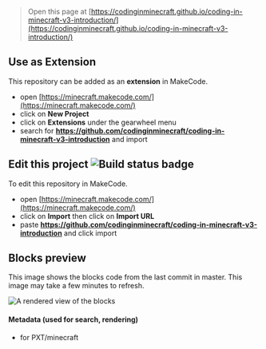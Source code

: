 
> Open this page at [https://codinginminecraft.github.io/coding-in-minecraft-v3-introduction/](https://codinginminecraft.github.io/coding-in-minecraft-v3-introduction/)

## Use as Extension

This repository can be added as an **extension** in MakeCode.

* open [https://minecraft.makecode.com/](https://minecraft.makecode.com/)
* click on **New Project**
* click on **Extensions** under the gearwheel menu
* search for **https://github.com/codinginminecraft/coding-in-minecraft-v3-introduction** and import

## Edit this project ![Build status badge](https://github.com/codinginminecraft/coding-in-minecraft-v3-introduction/workflows/MakeCode/badge.svg)

To edit this repository in MakeCode.

* open [https://minecraft.makecode.com/](https://minecraft.makecode.com/)
* click on **Import** then click on **Import URL**
* paste **https://github.com/codinginminecraft/coding-in-minecraft-v3-introduction** and click import

## Blocks preview

This image shows the blocks code from the last commit in master.
This image may take a few minutes to refresh.

![A rendered view of the blocks](https://github.com/codinginminecraft/coding-in-minecraft-v3-introduction/raw/master/.github/makecode/blocks.png)

#### Metadata (used for search, rendering)

* for PXT/minecraft
<script src="https://makecode.com/gh-pages-embed.js"></script><script>makeCodeRender("{{ site.makecode.home_url }}", "{{ site.github.owner_name }}/{{ site.github.repository_name }}");</script>
